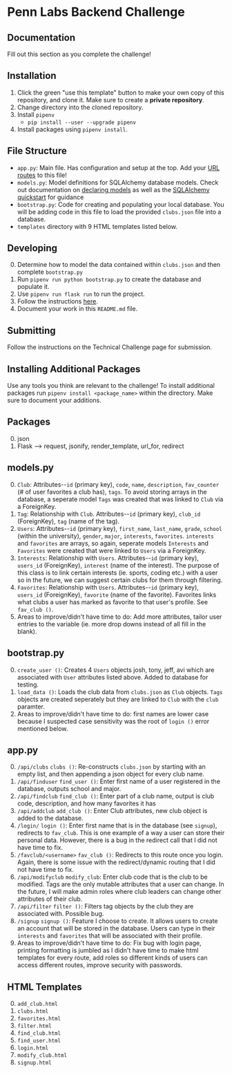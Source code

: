 # Penn Labs Backend Challenge

## Documentation

Fill out this section as you complete the challenge!

## Installation

1. Click the green "use this template" button to make your own copy of this repository, and clone it. Make sure to create a **private repository**.
2. Change directory into the cloned repository.
3. Install `pipenv`
   - `pip install --user --upgrade pipenv`
4. Install packages using `pipenv install`.

## File Structure

- `app.py`: Main file. Has configuration and setup at the top. Add your [URL routes](https://flask.palletsprojects.com/en/1.1.x/quickstart/#routing) to this file!
- `models.py`: Model definitions for SQLAlchemy database models. Check out documentation on [declaring models](https://flask-sqlalchemy.palletsprojects.com/en/2.x/models/) as well as the [SQLAlchemy quickstart](https://flask-sqlalchemy.palletsprojects.com/en/2.x/quickstart/#quickstart) for guidance
- `bootstrap.py`: Code for creating and populating your local database. You will be adding code in this file to load the provided `clubs.json` file into a database.
- `templates` directory with 9 HTML templates listed below.  

## Developing

0. Determine how to model the data contained within `clubs.json` and then complete `bootstrap.py`
1. Run `pipenv run python bootstrap.py` to create the database and populate it.
2. Use `pipenv run flask run` to run the project.
3. Follow the instructions [here](https://www.notion.so/pennlabs/Backend-Challenge-Fall-20-31461f3d91ad4f46adb844b1e112b100).
4. Document your work in this `README.md` file.

## Submitting

Follow the instructions on the Technical Challenge page for submission.

## Installing Additional Packages

Use any tools you think are relevant to the challenge! To install additional packages
run `pipenv install <package_name>` within the directory. Make sure to document your additions.

## Packages
0. json
1. Flask --> request, jsonify, render_template, url_for, redirect

## models.py
0. `Club`: Attributes--`id` (primary key), `code`, `name`, `description`, `fav_counter` (# of user favorites a club has), `tags`. To avoid storing arrays in the database, a seperate model `Tags` was created that was linked to `Club` via a ForeignKey. 
1. `Tag`: Relationship with  `Club`. Attributes--`id` (primary key), `club_id` (ForeignKey), `tag` (name of the tag).
2.  `Users`: Attributes--`id` (primary key), `first_name`, `last_name`, `grade`, `school` (within the university), `gender`, `major`, `interests`, `favorites`. `interests` and `favorites` are arrays, so again, seperate models `Interests` and `Favorites` were created that were linked to `Users` via a ForeignKey. 
3.  `Interests`: Relationship with `Users`. Attributes--`id` (primary key), `users_id` (ForeignKey), `interest` (name of the interest). The purpose of this class is to link certain interests (ie. sports, coding etc.) with a user so in the future, we can suggest certain clubs for them through filtering. 
4.  `Favorites`: Relationship with `Users`. Attributes--`id` (primary key), `users_id` (ForeignKey), `favorite` (name of the favorite). Favorites links what clubs a user has marked as favorite to that user's profile. See `fav_club ()`.
5.  Areas to improve/didn't have time to do: Add more attributes, tailor user entries to the variable (ie. more drop downs instead of all fill in the blank). 

## bootstrap.py
0. `create_user ()`: Creates 4  `Users` objects josh, tony, jeff, avi which are associated with `User` attributes listed above. Added to database for testing. 
1. `load_data ()`: Loads the club data from `clubs.json` as `Club` objects. `Tags` objects are created seperately but they are linked to `Club` with the `club` paramter. 
2. Areas to improve/didn't have time to do: first names are lower case because I suspected case sensitivity was the root of `login ()` error mentioned below.

## app.py
0. `/api/clubs` `clubs ()`: Re-constructs `clubs.json` by starting with an empty list, and then appending a json object for every club name. 
1. `/api/finduser` `find_user ()`: Enter first name of a user registered in the database, outputs school and major.
2. `/api/findclub` `find_club ()`: Enter part of a club name, output is club code, description, and how many favorites it has
3. `/api/addclub` `add_club ()`: Enter Club attributes, new club object is added to the database. 
4. `/login/` `login ()`: Enter first name that is in the database (see `signup`), redirects to `fav_club`. This is one example of a way a user can store their personal data. However, there is a bug in the redirect call that I did not have time to fix.
5. `/favclub/<username>` `fav_club ()`: Redirects to this route once you login. Again, there is some issue with the redirect/dynamic routing that I did not have time to fix. 
6. `/api/modifyclub` `modify_club`: Enter club code that is the club to be modified. Tags are the only mutable attributes that a user can change. In the future, I will make admin roles where club leaders can change other attributes of their club.
7. `/api/filter` `filter ()`: Filters tag objects by the club they are associated with. Possible bug.
8. `/signup` `signup ()`: Feature I choose to create. It allows users to create an account that will be stored in the database. Users can type in their `interests` and `favorites` that will be associated with their profile. 
9. Areas to improve/didn't have time to do: Fix bug with login page, printing formatting is jumbled as I didn't have time to make html templates for every route, add roles so different kinds of users can access different routes, improve security with passwords.

## HTML Templates
0. `add_club.html`
1. `clubs.html`
2. `favorites.html`
3. `filter.html`
4. `find_club.html`
5. `find_user.html`
6. `login.html`
7. `modify_club.html`
8. `signup.html`
